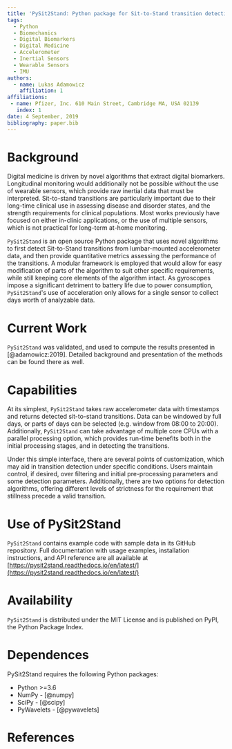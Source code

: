 ```yaml
---
title: 'PySit2Stand: Python package for Sit-to-Stand transition detection and quantification'
tags:
  - Python
  - Biomechanics
  - Digital Biomarkers
  - Digital Medicine
  - Accelerometer
  - Inertial Sensors
  - Wearable Sensors
  - IMU
authors:
  - name: Lukas Adamowicz
    affiliation: 1
affiliations:
 - name: Pfizer, Inc. 610 Main Street, Cambridge MA, USA 02139
   index: 1
date: 4 September, 2019
bibliography: paper.bib
---
```


# Background

Digital medicine is driven by novel algorithms that extract digital biomarkers. Longitudinal monitoring would 
additionally not be possible without the use of wearable sensors, which provide raw inertial data that must be 
interpreted. Sit-to-stand transitions are particularly important due to their long-time clinical use in assessing
disease and disorder states, and the strength requirements for clinical populations. Most works previously have focused 
on either in-clinic applications, or the use of multiple sensors, which is not practical for long-term at-home
monitoring.  

``PySit2Stand`` is an open source Python package that uses novel algorithms to first detect Sit-to-Stand transitions 
from lumbar-mounted accelerometer data, and then provide quantitative metrics assessing the performance of the 
transitions. A modular framework is employed that would allow for easy modification of parts of the algorithm to suit 
other specific requirements, while still keeping core elements of the algorithm intact. As gyroscopes impose a 
significant detriment to battery life due to power consumption, ``PySit2Stand``'s use of acceleration only allows for
a single sensor to collect days worth of analyzable data.

# Current Work

``PySit2Stand`` was validated, and used to compute the results presented in [@adamowicz:2019]. Detailed background and
presentation of the methods can be found there as well.

# Capabilities

At its simplest, ``PySit2Stand`` takes raw accelerometer data with timestamps and returns detected sit-to-stand 
transitions. Data can be windowed by full days, or parts of days can be selected (e.g. window from 08:00 to 20:00). 
Additionally, ``PySit2Stand`` can take advantage of multiple core CPUs with a parallel processing option, which provides 
run-time benefits both in the initial processing stages, and in detecting the transitions. 

Under this simple interface, there are several points of customization, which may aid in transition detection under
specific conditions. Users maintain control, if desired, over filtering and initial pre-processing parameters and some 
detection parameters. Additionally, there are two options for detection algorithms, offering different levels of 
strictness for the requirement that stillness precede a valid transition. 

# Use of PySit2Stand

``PySit2Stand`` contains example code with sample data in its GitHub repository. Full documentation with usage examples,
installation instructions, and API reference are all available at [https://pysit2stand.readthedocs.io/en/latest/](https://pysit2stand.readthedocs.io/en/latest/)

# Availability

``PySit2Stand`` is distributed under the MIT License and is published on PyPI, the Python Package Index.

# Dependences

PySit2Stand requires the following Python packages:

- Python >=3.6
- NumPy - [@numpy]
- SciPy - [@scipy]
- PyWavelets - [@pywavelets]



# References
